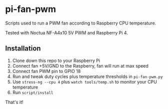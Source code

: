 # pi-fan-pwm

Scripts used to run a PWM fan according to Raspberry CPU temperature.

Tested with Noctua NF-A4x10 5V PWM and Raspberry Pi 4.

## Installation

1. Clone down this repo to your Raspberry Pi
2. Connect fan +5V/GND to the Raspberry, fan will run at max speed
3. Connect fan PWM pin to GPIO 18
4. Run and tweak duty cycles plus temperature thresholds in `pi-fan-pwm.py`
4. Use `stress-ng --cpu 4` plus `watch tools/temp.sh` to monitor your CPU temperature
5. Run `script/install`

That's it!
